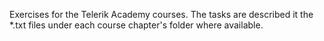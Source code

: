 Exercises for the Telerik Academy courses.
The tasks are described it the *.txt files under each course chapter's folder where available.
